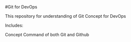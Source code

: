 #Git for DevOps


This repository for understanding of Git Concept for DevOps

Includes:

Concept
Command of both Git and Github

